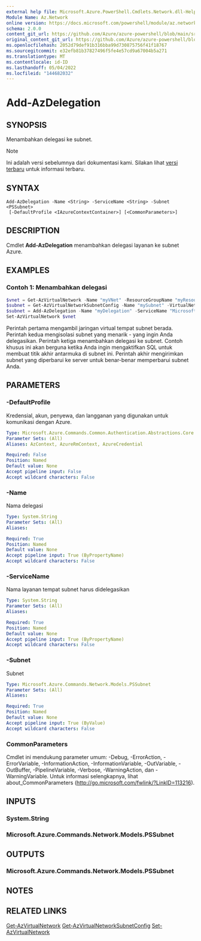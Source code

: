 ```yaml
---
external help file: Microsoft.Azure.PowerShell.Cmdlets.Network.dll-Help.xml
Module Name: Az.Network
online version: https://docs.microsoft.com/powershell/module/az.network/add-azdelegation
schema: 2.0.0
content_git_url: https://github.com/Azure/azure-powershell/blob/main/src/Network/Network/help/Add-AzDelegation.md
original_content_git_url: https://github.com/Azure/azure-powershell/blob/main/src/Network/Network/help/Add-AzDelegation.md
ms.openlocfilehash: 2052d79def91b316bba99d730875756f41f18767
ms.sourcegitcommit: e32efb81b37827496f5fe4e57cd9a67004b5a271
ms.translationtype: MT
ms.contentlocale: id-ID
ms.lasthandoff: 05/04/2022
ms.locfileid: "144682032"
---
```

# Add-AzDelegation

## SYNOPSIS
Menambahkan delegasi ke subnet.

> [!NOTE]
>Ini adalah versi sebelumnya dari dokumentasi kami. Silakan lihat [versi terbaru](/powershell/module/az.network/add-azdelegation) untuk informasi terbaru.

## SYNTAX

```
Add-AzDelegation -Name <String> -ServiceName <String> -Subnet <PSSubnet>
 [-DefaultProfile <IAzureContextContainer>] [<CommonParameters>]
```

## DESCRIPTION
Cmdlet **Add-AzDelegation** menambahkan delegasi layanan ke subnet Azure.

## EXAMPLES

### Contoh 1: Menambahkan delegasi
```powershell
$vnet = Get-AzVirtualNetwork -Name "myVNet" -ResourceGroupName "myResourceGroup"
$subnet = Get-AzVirtualNetworkSubnetConfig -Name "mySubnet" -VirtualNetwork $vnet
$subnet = Add-AzDelegation -Name "myDelegation" -ServiceName "Microsoft.Sql/servers" -Subnet $subnet
Set-AzVirtualNetwork $vnet
```

Perintah pertama mengambil jaringan virtual tempat subnet berada. Perintah kedua mengisolasi subnet yang menarik - yang ingin Anda delegasikan. Perintah ketiga menambahkan delegasi ke subnet. Contoh khusus ini akan berguna ketika Anda ingin mengaktifkan SQL untuk membuat titik akhir antarmuka di subnet ini. Perintah akhir mengirimkan subnet yang diperbarui ke server untuk benar-benar memperbarui subnet Anda.

## PARAMETERS

### -DefaultProfile
Kredensial, akun, penyewa, dan langganan yang digunakan untuk komunikasi dengan Azure.

```yaml
Type: Microsoft.Azure.Commands.Common.Authentication.Abstractions.Core.IAzureContextContainer
Parameter Sets: (All)
Aliases: AzContext, AzureRmContext, AzureCredential

Required: False
Position: Named
Default value: None
Accept pipeline input: False
Accept wildcard characters: False
```

### -Name
Nama delegasi

```yaml
Type: System.String
Parameter Sets: (All)
Aliases:

Required: True
Position: Named
Default value: None
Accept pipeline input: True (ByPropertyName)
Accept wildcard characters: False
```

### -ServiceName
Nama layanan tempat subnet harus didelegasikan

```yaml
Type: System.String
Parameter Sets: (All)
Aliases:

Required: True
Position: Named
Default value: None
Accept pipeline input: True (ByPropertyName)
Accept wildcard characters: False
```

### -Subnet
Subnet

```yaml
Type: Microsoft.Azure.Commands.Network.Models.PSSubnet
Parameter Sets: (All)
Aliases:

Required: True
Position: Named
Default value: None
Accept pipeline input: True (ByValue)
Accept wildcard characters: False
```

### CommonParameters
Cmdlet ini mendukung parameter umum: -Debug, -ErrorAction, -ErrorVariable, -InformationAction, -InformationVariable, -OutVariable, -OutBuffer, -PipelineVariable, -Verbose, -WarningAction, dan -WarningVariable. Untuk informasi selengkapnya, lihat about_CommonParameters (http://go.microsoft.com/fwlink/?LinkID=113216).

## INPUTS

### System.String

### Microsoft.Azure.Commands.Network.Models.PSSubnet

## OUTPUTS

### Microsoft.Azure.Commands.Network.Models.PSSubnet

## NOTES

## RELATED LINKS

[Get-AzVirtualNetwork](./Get-AzVirtualNetwork.md)
 [Get-AzVirtualNetworkSubnetConfig](./Get-AzVirtualNetworkSubnetConfig.md)
 [Set-AzVirtualNetwork](./Set-AzVirtualNetwork.md)
